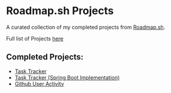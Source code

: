 # Roadmap.sh Projects

A curated collection of my completed projects from [Roadmap.sh](https://roadmap.sh/).

Full list of Projects [here](https://roadmap.sh/projects)

## Completed Projects: 
- [Task Tracker](https://github.com/dhar135/Roadmap.sh-Projects/tree/main/Backend%20Projects/Beginner/java-task-tracker-cli)
- [Task Tracker (Spring Boot Implementation)](https://github.com/dhar135/Roadmap.sh-Projects/tree/main/Backend%20Projects/Beginner/java-task-tracker-cli-springboot)
- [Github User Activity](https://github.com/dhar135/Roadmap.sh-Projects/blob/main/README.md)
